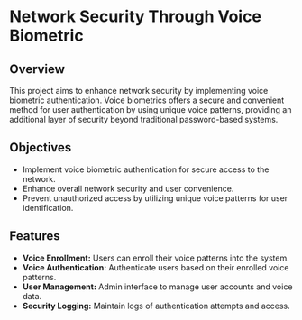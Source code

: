 # Network Security Through Voice Biometric

## Overview

This project aims to enhance network security by implementing voice biometric authentication. Voice biometrics offers a secure and convenient method for user authentication by using unique voice patterns, providing an additional layer of security beyond traditional password-based systems.

## Objectives

- Implement voice biometric authentication for secure access to the network.
- Enhance overall network security and user convenience.
- Prevent unauthorized access by utilizing unique voice patterns for user identification.

## Features

- **Voice Enrollment:** Users can enroll their voice patterns into the system.
- **Voice Authentication:** Authenticate users based on their enrolled voice patterns.
- **User Management:** Admin interface to manage user accounts and voice data.
- **Security Logging:** Maintain logs of authentication attempts and access.
